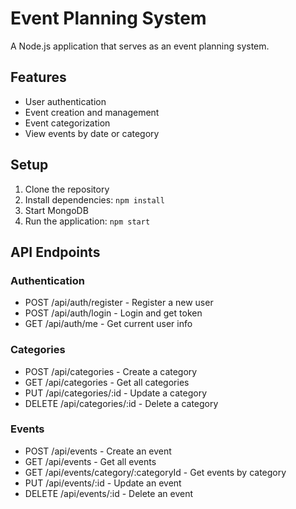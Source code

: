 # Event Planning System

A Node.js application that serves as an event planning system.

## Features

- User authentication
- Event creation and management
- Event categorization
- View events by date or category

## Setup

1. Clone the repository
2. Install dependencies: `npm install`
3. Start MongoDB
4. Run the application: `npm start`

## API Endpoints

### Authentication
- POST /api/auth/register - Register a new user
- POST /api/auth/login - Login and get token
- GET /api/auth/me - Get current user info

### Categories
- POST /api/categories - Create a category
- GET /api/categories - Get all categories
- PUT /api/categories/:id - Update a category
- DELETE /api/categories/:id - Delete a category

### Events
- POST /api/events - Create an event
- GET /api/events - Get all events
- GET /api/events/category/:categoryId - Get events by category
- PUT /api/events/:id - Update an event
- DELETE /api/events/:id - Delete an event